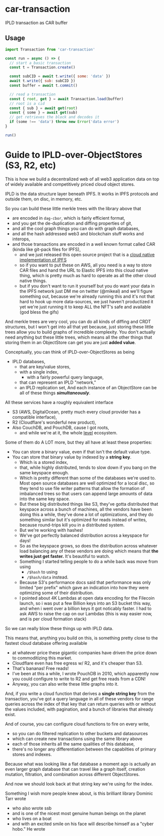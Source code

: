 # car-transaction

IPLD transaction as CAR buffer

## Usage

```js
import Transaction from 'car-transaction' 

const run = async () => {
  // start a basic transaction
  const t = Transaction.create()

  const subCID = await t.write({ some: 'data' })
  await t.write({ sub: subCID })
  const buffer = await t.commit()

  // read a transaction
  const { root, get } = await Transaction.load(buffer)
  // root is a cid
  const { sub } = await get(root)
  const { some } = await get(sub)
  // get retrieves the block and decodes it
  if (some !== 'data') throw new Error('data error')
}

run()
```

# Guide to IPLD-over-ObjectStores (S3, R2, etc)

This is how we build a decentralized web of all web3 application
data on top of widely available and competitively priced
cloud object stores.

IPLD is the data structure layer beneath IPFS. It works in IPFS
protocols and outside them, on disc, in memory, etc.

So you can build these little merkle trees with the library above that
* are encoded in `dag-cbor`, which is fairly efficient format,
* and you get the de-duplication and diffing properties of git,
* and all the cool graph things you can do with graph databases,
* and all the hash addressed web3 and blockchain stuff works and interops,
* and those transactions are encoded in a well known format called CAR (kinda like git-pack files for IPFS),
  * and we just released this open source project that is a [cloud native implementation of IPFS](https://github.com/elastic-ipfs)
  * so if you want to put these on AWS, all you need is a way to store CAR files and hand the URL to Elastic IPFS
    into this cloud native thing, which is pretty much as hard to operate as all the other cloud native things.
  * but if you don't want to run it yourself but you do want your data in the IPFS network
    just DM me on twitter (@mikeal) and we'll figure something out, because we're already running
    this and it's not that hard to hook up more data-sources, we just haven't productized it yet
    we're just running it to keep ALL the NFT's safe and available (god bless the gifs)

And merkle trees are very cool, you can do all kinds of diffing and CRDT structures, but I won't
get into all that yet because, just storing these little trees allow you to build graphs of
incredible complexity. You don't actually need anything but these little trees, which means all the
other things that storing them in an ObjectStore can get you are just **added value**.


Conceptually, you can think of IPLD-over-ObjectStores as being
* IPLD databases,
  * that are key/value stores,
  * with a single index,
    * with a fairly powerful query language,
  * that can represent an IPLD "network,"
  * an IPLD replication set,
And each instance of an ObjectStore can be all of these things ***simultaneously***.

All these services have a roughly equivalent interface
* S3 (AWS, DigitalOcean, pretty much every cloud provider has a compatible interface),
* R2 (Cloudflare's wonderful new product),
* Also CouchDB, and PouchDB, cause I got roots,
  * and while we're at it, the whole [level](https://github.com/level) ecosystem.

Some of them do A LOT more, but they all have at least these properties:
* You can store a binary value, even if that isn't the default value type.
* You can store that binary value by indexed by a **string key**.
  * Which is a stored index,
  * that, while highly distributed, tends to slow down if you bang on the same keyspace enough.
  * Which is pretty different than some of the databases we're used to. Most open source databases
      are well optimized for a local disc, so they tend to use file writer patterns that allow
      the formation of imbalanced trees so that users can append large amounts of data into the same
      key space.
  * But these big distributed things like S3, they've gotta distributed that keyspace across a bunch of machines,
      all the vendors have been doing this a while, they've done a lot of optimizations, and they do something similar
      but it's optimized for reads instead of writes, because round-trips kill you in a distributed system.
  * But we're working with hashes!
  * We've got perfectly balanced distribution across a keyspace for days!
  * So as the keyspace grows, so does the distribution across whatever load balancing any of these vendors are doing
    which means that **the writes just get faster.** It's beautiful to watch.
  * Something I started telling people to do a while back was move from using
    * `/$hash` to using
    * `/$hash/data` instead.
  * Because S3's performance docs said that performance was only limited "per prefix" which gave an indication into
    how they were optimizing some of their distribution.
  * I pointed about 4K Lambdas at open data encoding for the Filecoin launch, so i was put a few Billion
    keys into an S3 bucket this way, and when i went over a billion keys it got noticably faster. I had
    to ask AWS to raise the cap on our Lambdas (this is way easier now, and is per cloud formation stack)

So we can really blow these things up with IPLD data.

This means that, anything you build on this, is something pretty close to the fastest cloud database offering available
* at whatever price these gigantic companies have driven the price down to commoditizing this market.
* Cloudflare even has free egress w/ R2, and it's cheaper than S3.
* That's bananas! Free reads!
* I've been at this a while, I wrote PouchDB in 2010, which apparently now you could configure to write to R2 and get free reads from a CDN!
* Anyway, you can also write these little graphs into it.

And, if you write a cloud function that derives a **single string key** from the transaction,
you've got a query language in all of these vendors for range queries across the index of that
key that can return queries with or without the values included, with pagination, and a bunch
of libraries that already exist.

And of course, you can configure cloud functions to fire on every write,
* so you can do filtered replication to other buckets and datasources
* which can create new transactions using the same library above
* each of those inherits all the same qualities of this database,
* there's no longer any differentiation between the capabilties of primary stores and indexes.

Because what was looking like a flat database a moment ago is actually an even larger graph
database that can travel like a graph itself, creation mutation, filtration, and combination
across different ObjectStores.

And now we should look back at that string key we're using for the index.

Something I wish more people knew about, is this brilliant library Dominic Tarr wrote
* who also wrote ssb
* and is one of the nicest most genuine human beings on the planet
* who lives on a boat
* and with an excited smile on his face will describe himself as a "cyber hobo."
He wrote 








  









